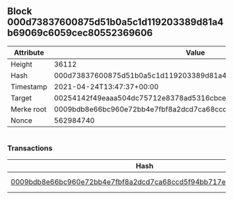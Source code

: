 ## Block 000d73837600875d51b0a5c1d119203389d81a4b69069c6059cec80552369606

Attribute | Value
--- | ---
Height | 36112
Hash | 000d73837600875d51b0a5c1d119203389d81a4b69069c6059cec80552369606
Timestamp | 2021-04-24T13:47:37+00:00
Target | 00254142f49eaaa504dc75712e8378ad5316cbcead634704b3734b6271167cc4
Merke root | 0009bdb8e66bc960e72bb4e7fbf8a2dcd7ca68ccd5f94bb717efe6922f5c72a0
Nonce | 562984740

```

```

### Transactions

Hash | Amount
--- | ---
[0009bdb8e66bc960e72bb4e7fbf8a2dcd7ca68ccd5f94bb717efe6922f5c72a0](0009bdb8e66bc960e72bb4e7fbf8a2dcd7ca68ccd5f94bb717efe6922f5c72a0.md) | 10.00000000 SKEPTI 
